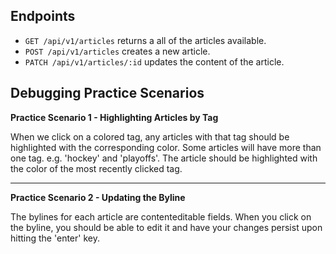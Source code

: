 
## Endpoints

* `GET /api/v1/articles` returns a all of the articles available.
* `POST /api/v1/articles` creates a new article.
* `PATCH /api/v1/articles/:id` updates the content of the article.

## Debugging Practice Scenarios

**Practice Scenario 1 - Highlighting Articles by Tag**

When we click on a colored tag, any articles with that tag should be highlighted with the corresponding color. Some articles will have more than one tag. e.g. 'hockey' and 'playoffs'. The article should be highlighted with the color of the most recently clicked tag.

------------------------------------------

**Practice Scenario 2 - Updating the Byline**  

The bylines for each article are contenteditable fields. When you click on the byline, you should be able to edit it and have your changes persist upon hitting the 'enter' key.